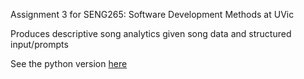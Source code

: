 Assignment 3 for SENG265: Software Development Methods at UVic

Produces descriptive song analytics given song data and structured input/prompts

See the python version [here](https://github.com/n4m3name/SongAnalyzer-Py)
